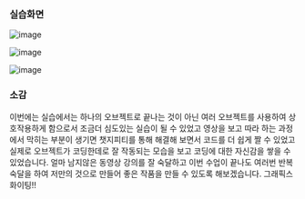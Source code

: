 ### 실습화면

![image](https://github.com/qkrgudals1030/graphics/assets/50895124/ddee6f09-4b6c-4095-9cfb-1f980ccc0a46)

![image](https://github.com/qkrgudals1030/graphics/assets/50895124/ec5da9f2-4351-4477-8ee6-634742235f1a)

![image](https://github.com/qkrgudals1030/graphics/assets/50895124/fabb9a35-af75-42c7-b86f-7421e985c2b4)



### 소감 

이번에는 실습에서는 하나의 오브젝트로 끝나는 것이 아닌 여러 오브젝트를 사용하여 상호작용하게 함으로서 조금더 심도있는 실습이 될 수 있었고 영상을 보고 따라 하는 과정에서 막히는 부분이 생기면 챗지피티를 통해 해결해 보면서 코드를 더 쉽게 짤 수 있었고 실제로 오브젝트가 코딩한데로 잘 작동되는 모습을 보고 코딩에 대한 자신감을 쌓을 수 있었습니다. 얼마 남지않은 동영상 강의를 잘 숙달하고 이번 수업이 끝나도 여러번 반복숙달을 하여 저만의 것으로 만들어 좋은 작품을 만들 수 있도록 해보겠습니다. 그래픽스 화이팅!!


